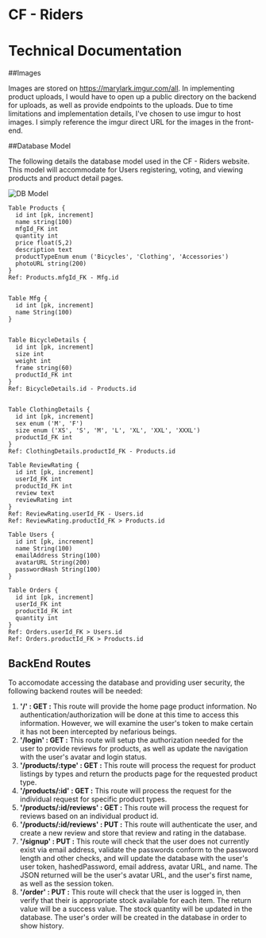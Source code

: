 # CF - Riders

# Technical Documentation

##Images

Images are stored on https://marylark.imgur.com/all.  In implementing product uploads, I would have to open up a public directory on the backend for uploads, as well as provide endpoints to the uploads.  Due to time limitations and implementation details, I've chosen to use imgur to host images.  I simply reference the imgur direct URL for the images in the front-end.

##Database Model

The following details the database model used in the CF - Riders website.  This model will accommodate for Users registering, voting, and viewing products and product detail pages.

![DB Model](/images/dbModel.png)

```
Table Products {
  id int [pk, increment]
  name string(100)
  mfgId_FK int
  quantity int
  price float(5,2)
  description text
  productTypeEnum enum ('Bicycles', 'Clothing', 'Accessories')
  photoURL string(200)
}
Ref: Products.mfgId_FK - Mfg.id


Table Mfg {
  id int [pk, increment]
  name String(100)
}


Table BicycleDetails {
  id int [pk, increment]
  size int
  weight int 
  frame string(60)
  productId_FK int 
}
Ref: BicycleDetails.id - Products.id


Table ClothingDetails {
  id int [pk, increment]
  sex enum ('M', 'F')
  size enum ('XS', 'S', 'M', 'L', 'XL', 'XXL', 'XXXL')
  productId_FK int
}
Ref: ClothingDetails.productId_FK - Products.id

Table ReviewRating {
  id int [pk, increment]
  userId_FK int
  productId_FK int
  review text
  reviewRating int
}
Ref: ReviewRating.userId_FK - Users.id
Ref: ReviewRating.productId_FK > Products.id

Table Users {
  id int [pk, increment]
  name String(100)
  emailAddress String(100)
  avatarURL String(200)
  passwordHash String(100)
}

Table Orders {
  id int [pk, increment]
  userId_FK int
  productId_FK int
  quantity int 
}
Ref: Orders.userId_FK > Users.id
Ref: Orders.productId_FK > Products.id

```

## BackEnd Routes

To accomodate accessing the database and providing user security, the following backend routes will be needed:

1. **'/' : GET :** This route will provide the home page product information.  No authentication/authorization will be done at this time to access this information.  However, we will examine the user's token to make certain it has not been intercepted by nefarious beings.
2. **'/login' : GET :**  This route will setup the authorization needed for the user to provide reviews for products, as well as update the navigation with the user's avatar and login status.
3. **'/products/:type' : GET :** This route will process the request for product listings by types and return the products page for the requested product type.
4. **'/products/:id' : GET :** This route will process the request for the individual request for specific product types.
5. **'/products/:id/reviews' : GET :** This route will process the request for reviews based on an individual product id.
6. **'/products/:id/reviews' : PUT :** This route will authenticate the user, and create a new review and store that review and rating in the database.
7. **'/signup' : PUT :** This route will check that the user does not currently exist via email address, validate the passwords conform to the password length and other checks, and will update the database with the user's user token, hashedPassword, email address, avatar URL, and name.  The JSON returned will be the user's avatar URL, and the user's first name, as well as the session token.
8. **'/order' : PUT :** This route will check that the user is logged in, then verify that their is appropriate stock available for each item.  The return value will be a success value.  The stock quantity will be updated in the database.    The user's order will be created in the database in order to show history.
